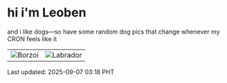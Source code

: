 # hi i'm Leoben

and i like dogs—so have some random dog pics that change whenever my CRON feels like it

|  |  |
|--------|----------|
| ![Borzoi](https://random-dog-vercel.vercel.app/api/random-borzoi?v=1757186303) | ![Labrador](https://random-dog-vercel.vercel.app/api/random-labrador?v=1757186303) |

Last updated: 2025-09-07 03:18 PHT
